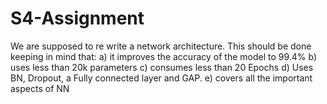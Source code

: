 # S4-Assignment

We are supposed to re write a network architecture. This should be done keeping in mind that:
a) it improves the accuracy of the model to 99.4%
b) uses less than 20k parameters
c) consumes less than 20 Epochs
d) Uses BN, Dropout, a Fully connected layer and GAP. 
e) covers all the important aspects of NN
